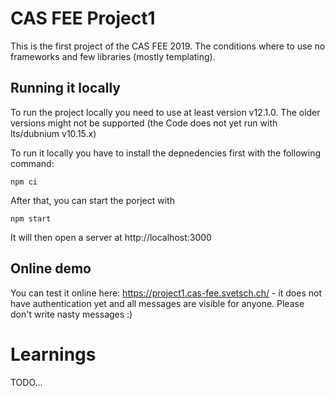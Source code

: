 # CAS FEE Project1

This is the first project of the CAS FEE 2019. The conditions where to use no
frameworks and few libraries (mostly templating).

## Running it locally

To run the project locally you need to use at least version v12.1.0. The older
versions might not be supported (the Code does not yet run with lts/dubnium 
v10.15.x)

To run it locally you have to install the depnedencies first with the following
command:

    npm ci

After that, you can start the porject with

    npm start

It will then open a server at http://localhost:3000

## Online demo

You can test it online here: https://project1.cas-fee.svetsch.ch/ - it does not
have authentication yet and all messages are visible for anyone. Please don't
write nasty messages :)


# Learnings

TODO...
